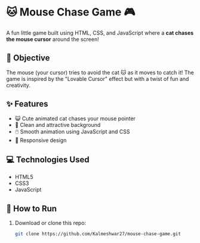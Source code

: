 # 🐱 Mouse Chase Game 🎮

A fun little game built using HTML, CSS, and JavaScript where a **cat chases the mouse cursor** around the screen!

## 🎯 Objective

The mouse (your cursor) tries to avoid the cat 🐱 as it moves to catch it! The game is inspired by the "Lovable Cursor" effect but with a twist of fun and creativity.

## ✨ Features

- 😺 Cute animated cat chases your mouse pointer
- 🎨 Clean and attractive background
- 🖱️ Smooth animation using JavaScript and CSS
- 📱 Responsive design

## 💻 Technologies Used

- HTML5
- CSS3
- JavaScript

## 🚀 How to Run

1. Download or clone this repo:
   ```bash
   git clone https://github.com/Kalmeshwar27/mouse-chase-game.git
